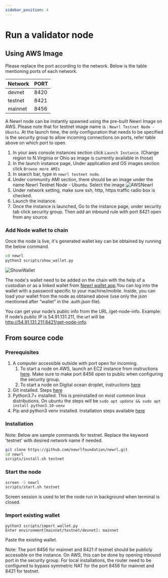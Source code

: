 ```yaml
---
sidebar_position: 4
---
```


# Run a validator node

## Using AWS Image

Please replace the port according to the network. Below is the table mentioning ports of each network.

| Network | PORT |
| ------ | ------ |
| devnet | 8420
| testnet| 8421
| mainnet | 8456

A Newrl node can be instantly spawned using the pre-built Newrl Image on AWS. 
Please note that for testnet image name is : `Newrl Testnet Node - Ubuntu`. 
At the launch time, the only configuration that needs to be specified is the security group to allow incoming connections on ports, refer table above on which port to open.

1. In your aws console instances section click `Launch Instance`. (Change region to N.Virginia or Ohio as image is currently available in those)
2. In the launch instance page, Under application and OS images section click `Browse more AMIs`
3. In search bar, type in `newrl testnet node`. 
4. Under community AMI section, there should be an image under the name 
Newrl Testnet Node - Ubuntu. Select the image
![AWSNewrl](/img/screenshot_aws_testnet.png)
5. Under network setting, make sure ssh, http, https traffic radio box is checked.
6. Launch the instance.
7. Once the instance is launched, Go to the instance page, under security tab click security group. Then add an inbound rule with port 8421 open from any source.  



### Add Node wallet to chain
Once the node is live, it's generated wallet key can be obtained by running the below command. 
```bash
cd newrl
python3 scripts/show_wallet.py
```
![ShowWallet](/img/show_wallet.png)

The node's wallet need to be added on the chain with the help of a custodian or as a linked wallet from [Newrl wallet app](https://wallet.newrl.net).You can log into the wallet with a password specific to your machine/mobile. Inside, you can load your wallet from the node as obtained above (use only the json mentioned after “wallet” in the .auth.json file).

You can get your node’s public info from the URL /get-node-info. Example: If node’s public IP is 54.91.131.211, the url will be http://54.91.131.211:8421/get-node-info. 


## From source code
### Prerequisites 
1. A computer accessible outside with port open for incoming.
    1. To start a node on AWS, launch an EC2 instance from instructions [here](https://docs.aws.amazon.com/efs/latest/ug/gs-step-one-create-ec2-resources.html). Make sure to make port 8456 open to public when configuring the security group. 
    2. To start a node on Digital ocean droplet, instructions [here](https://docs.digitalocean.com/products/droplets/quickstart/)
3. Git installed. Steps [here](https://git-scm.com/downloads)
4. Python3.7+ installed. This is preinstalled on most common linux distributions. On ubuntu the steps will be `sudo apt update && sudo apt install python3.10-venv`
6. Pip and python3 venv installed. Installation steps available [here](https://pip.pypa.io/en/stable/installation/)

### Installation
Note: Below are sample commands for testnet. Replace the keyword 'testnet' with desired network name if needed.
```bash
git clone https://github.com/newrlfoundation/newrl.git
cd newrl
scripts/install.sh testnet
```

### Start the node
```bash
screen -S newrl
scripts/start.sh testnet
```
Screen session is used to let the node run in background when terminal is closed. 

### Import existing wallet
```
python3 scripts/import_wallet.py 
Enter environment[mainnet/testnet/devnet]: mainnet
```
Paste the existing wallet.

Note: The port 8456 for mainnet and 8421 if testnet should be publicly accessible on the instance. On AWS, this can be done by opening inbound port in the security group. For local installations, the router need to be configured to bypass symmetric NAT for the port 8456 for mainnet and 8421 for testnet.